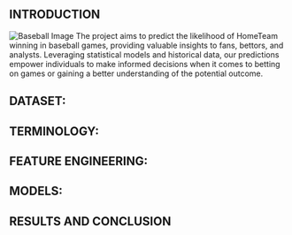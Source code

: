 ## INTRODUCTION

![Baseball Image](https://www.shutterstock.com/image-photo/baseball-player-throws-ball-on-260nw-1131760214.jpg)
The project aims to predict the likelihood of HomeTeam winning in baseball games,
providing valuable insights to fans, bettors, and analysts. Leveraging statistical models and historical data,
our predictions empower individuals to make informed decisions when it comes to betting on games or gaining a better understanding of the potential outcome.

## DATASET:

## TERMINOLOGY:

## FEATURE ENGINEERING:

## MODELS:

## RESULTS AND CONCLUSION

